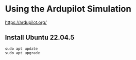 # Using the Ardupilot Simulation  

https://ardupilot.org/

## Install Ubuntu 22.04.5

```
sudo apt update 
sudo apt upgrade 
```

